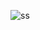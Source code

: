![ss](https://github.com/csamin/fuzzing_with_afl/blob/main/st_to_c_to_binary/Screenshot%20from%202023-08-15%2018-25-37.png)
